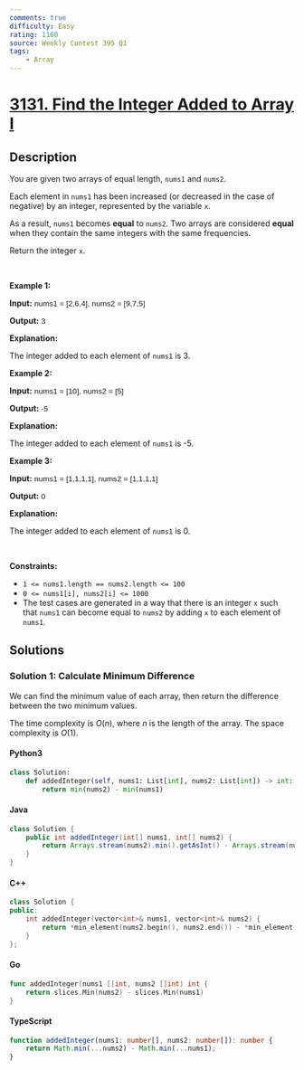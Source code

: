 ```yaml
---
comments: true
difficulty: Easy
rating: 1160
source: Weekly Contest 395 Q1
tags:
    - Array
---
```


<!-- problem:start -->

# [3131. Find the Integer Added to Array I](https://leetcode.com/problems/find-the-integer-added-to-array-i)

## Description

<!-- description:start -->

<p>You are given two arrays of equal length, <code>nums1</code> and <code>nums2</code>.</p>

<p>Each element in <code>nums1</code> has been increased (or decreased in the case of negative) by an integer, represented by the variable <code>x</code>.</p>

<p>As a result, <code>nums1</code> becomes <strong>equal</strong> to <code>nums2</code>. Two arrays are considered <strong>equal</strong> when they contain the same integers with the same frequencies.</p>

<p>Return the integer <code>x</code>.</p>

<p>&nbsp;</p>
<p><strong class="example">Example 1:</strong></p>

<div class="example-block">
<p><strong>Input:</strong> <span class="example-io" style="
    font-family: Menlo,sans-serif;
    font-size: 0.85rem;
">nums1 = [2,6,4], nums2 = [9,7,5]</span></p>

<p><strong>Output:</strong> <span class="example-io" style="
    font-family: Menlo,sans-serif;
    font-size: 0.85rem;
">3</span></p>

<p><strong>Explanation:</strong></p>

<p>The integer added to each element of <code>nums1</code> is 3.</p>
</div>

<p><strong class="example">Example 2:</strong></p>

<div class="example-block">
<p><strong>Input:</strong> <span class="example-io" style="
    font-family: Menlo,sans-serif;
    font-size: 0.85rem;
">nums1 = [10], nums2 = [5]</span></p>

<p><strong>Output:</strong> <span class="example-io" style="
    font-family: Menlo,sans-serif;
    font-size: 0.85rem;
">-5</span></p>

<p><strong>Explanation:</strong></p>

<p>The integer added to each element of <code>nums1</code> is -5.</p>
</div>

<p><strong class="example">Example 3:</strong></p>

<div class="example-block">
<p><strong>Input:</strong> <span class="example-io" style="
    font-family: Menlo,sans-serif;
    font-size: 0.85rem;
">nums1 = [1,1,1,1], nums2 = [1,1,1,1]</span></p>

<p><strong>Output:</strong> <span class="example-io" style="
    font-family: Menlo,sans-serif;
    font-size: 0.85rem;
">0</span></p>

<p><strong>Explanation:</strong></p>

<p>The integer added to each element of <code>nums1</code> is 0.</p>
</div>

<p>&nbsp;</p>
<p><strong>Constraints:</strong></p>

<ul>
	<li><code>1 &lt;= nums1.length == nums2.length &lt;= 100</code></li>
	<li><code>0 &lt;= nums1[i], nums2[i] &lt;= 1000</code></li>
	<li>The test cases are generated in a way that there is an integer <code>x</code> such that <code>nums1</code> can become equal to <code>nums2</code> by adding <code>x</code> to each element of <code>nums1</code>.</li>
</ul>

<!-- description:end -->

## Solutions

<!-- solution:start -->

### Solution 1: Calculate Minimum Difference

We can find the minimum value of each array, then return the difference between the two minimum values.

The time complexity is $O(n)$, where $n$ is the length of the array. The space complexity is $O(1)$.

<!-- tabs:start -->

#### Python3

```python
class Solution:
    def addedInteger(self, nums1: List[int], nums2: List[int]) -> int:
        return min(nums2) - min(nums1)
```

#### Java

```java
class Solution {
    public int addedInteger(int[] nums1, int[] nums2) {
        return Arrays.stream(nums2).min().getAsInt() - Arrays.stream(nums1).min().getAsInt();
    }
}
```

#### C++

```cpp
class Solution {
public:
    int addedInteger(vector<int>& nums1, vector<int>& nums2) {
        return *min_element(nums2.begin(), nums2.end()) - *min_element(nums1.begin(), nums1.end());
    }
};
```

#### Go

```go
func addedInteger(nums1 []int, nums2 []int) int {
	return slices.Min(nums2) - slices.Min(nums1)
}
```

#### TypeScript

```ts
function addedInteger(nums1: number[], nums2: number[]): number {
    return Math.min(...nums2) - Math.min(...nums1);
}
```

<!-- tabs:end -->

<!-- solution:end -->

<!-- problem:end -->
